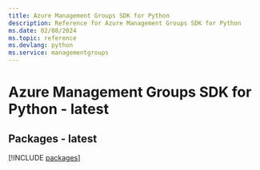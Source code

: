 ```yaml
---
title: Azure Management Groups SDK for Python
description: Reference for Azure Management Groups SDK for Python
ms.date: 02/08/2024
ms.topic: reference
ms.devlang: python
ms.service: managementgroups
---
```

# Azure Management Groups SDK for Python - latest
## Packages - latest
[!INCLUDE [packages](management-groups-index.md)]